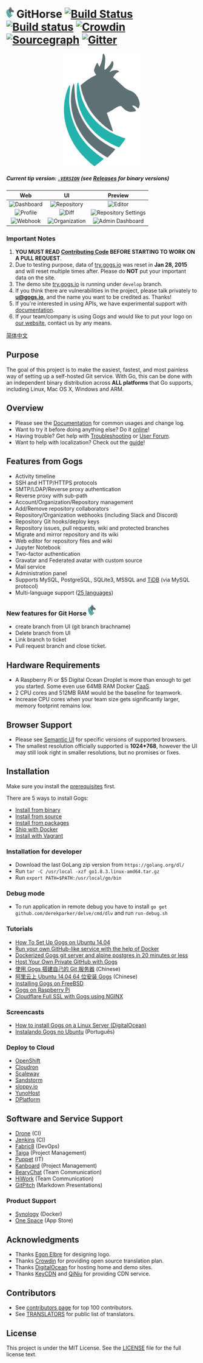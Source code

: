 <img src="/public/img/logos/githorse.png" width="20px" > GitHorse [![Build Status](https://travis-ci.org/gogits/gogs.svg?branch=master)](https://travis-ci.org/gogits/gogs) [![Build status](https://ci.appveyor.com/api/projects/status/b9uu5ejl933e2wlt/branch/master?svg=true)](https://ci.appveyor.com/project/Unknwon/gogs/branch/master) [![Crowdin](https://d322cqt584bo4o.cloudfront.net/gogs/localized.svg)](https://crowdin.com/project/gogs) [![Sourcegraph](https://sourcegraph.com/github.com/gityflow/githorse/-/badge.svg)](https://sourcegraph.com/github.com/gityflow/githorse?badge) [![Gitter](https://badges.gitter.im/Join%20Chat.svg)](https://gitter.im/gogits/gogs?utm_source=badge&utm_medium=badge&utm_campaign=pr-badge&utm_content=badge)
=====================

<p align="center">
    <img src="/public/img/logos/githorse.png" width="200px" >
</p>

##### Current tip version: [`.VERSION`](templates/.VERSION) (see [Releases](https://github.com/gityflow/githorse/releases) for binary versions)

| Web | UI  | Preview  |
|:-------------:|:-------:|:-------:|
|![Dashboard](https://gogs.io/img/screenshots/1.png)|![Repository](https://gogs.io/img/screenshots/2.png)|![Editor](https://gogs.io/img/screenshots/3.png)|
|![Profile](https://gogs.io/img/screenshots/4.png)|![Diff](https://gogs.io/img/screenshots/5.png)|![Repository Settings](https://gogs.io/img/screenshots/6.png?ts=20170322)|
|![Webhook](https://gogs.io/img/screenshots/7.png)|![Organization](https://gogs.io/img/screenshots/8.png)|![Admin Dashboard](https://gogs.io/img/screenshots/9.png)|


### Important Notes

1. **YOU MUST READ [Contributing Code](https://github.com/gityflow/githorse/wiki/Contributing-Code) BEFORE STARTING TO WORK ON A PULL REQUEST**.
2. Due to testing purpose, data of [try.gogs.io](https://try.gogs.io) was reset in **Jan 28, 2015** and will reset multiple times after. Please do **NOT** put your important data on the site.
3. The demo site [try.gogs.io](https://try.gogs.io) is running under `develop` branch.
4. If you think there are vulnerabilities in the project, please talk privately to **u@gogs.io**, and the name you want to be credited as. Thanks!
5. If you're interested in using APIs, we have experimental support with [documentation](https://github.com/gogits/go-gogs-client/wiki).
6. If your team/company is using Gogs and would like to put your logo on [our website](https://gogs.io), contact us by any means.

[简体中文](README_ZH.md)

## Purpose

The goal of this project is to make the easiest, fastest, and most painless way of setting up a self-hosted Git service. With Go, this can be done with an independent binary distribution across **ALL platforms** that Go supports, including Linux, Mac OS X, Windows and ARM.

## Overview

- Please see the [Documentation](https://gogs.io/docs/intro) for common usages and change log.
- Want to try it before doing anything else? Do it [online](https://try.gogs.io/gogs/gogs)!
- Having trouble? Get help with [Troubleshooting](https://gogs.io/docs/intro/troubleshooting.html) or [User Forum](https://discuss.gogs.io/).
- Want to help with localization? Check out the [guide](https://gogs.io/docs/features/i18n.html)!

## Features from Gogs

- Activity timeline
- SSH and HTTP/HTTPS protocols
- SMTP/LDAP/Reverse proxy authentication
- Reverse proxy with sub-path
- Account/Organization/Repository management
- Add/Remove repository collaborators
- Repository/Organization webhooks (including Slack and Discord)
- Repository Git hooks/deploy keys
- Repository issues, pull requests, wiki and protected branches
- Migrate and mirror repository and its wiki
- Web editor for repository files and wiki
- Jupyter Notebook
- Two-factor authentication
- Gravatar and Federated avatar with custom source
- Mail service
- Administration panel
- Supports MySQL, PostgreSQL, SQLite3, MSSQL and [TiDB](https://github.com/pingcap/tidb) (via MySQL protocol)
- Multi-language support ([25 languages](https://crowdin.com/project/gogs))

### New features for Git Horse  <img src="/public/img/logos/githorse.png" width="20px" >

- create branch from UI (git branch brachname)
- Delete branch from UI
- Link branch to ticket
- Pull request branch and close ticket. 

## Hardware Requirements

- A Raspberry Pi or $5 Digital Ocean Droplet is more than enough to get you started. Some even use 64MB RAM Docker [CaaS](https://blog.docker.com/2016/02/containers-as-a-service-caas/).
- 2 CPU cores and 512MB RAM would be the baseline for teamwork.
- Increase CPU cores when your team size gets significantly larger, memory footprint remains low.

## Browser Support

- Please see [Semantic UI](https://github.com/Semantic-Org/Semantic-UI#browser-support) for specific versions of supported browsers.
- The smallest resolution officially supported is **1024*768**, however the UI may still look right in smaller resolutions, but no promises or fixes.

## Installation

Make sure you install the [prerequisites](https://gogs.io/docs/installation) first.

There are 5 ways to install Gogs:

- [Install from binary](https://gogs.io/docs/installation/install_from_binary.html)
- [Install from source](https://gogs.io/docs/installation/install_from_source.html)
- [Install from packages](https://gogs.io/docs/installation/install_from_packages.html)
- [Ship with Docker](https://github.com/gityflow/githorse/tree/master/docker)
- [Install with Vagrant](https://github.com/geerlingguy/ansible-vagrant-examples/tree/master/gogs)


### Installation for developer

- Download the last GoLang zip version from `https://golang.org/dl/`
- Run `tar -C /usr/local -xzf go1.8.3.linux-amd64.tar.gz`
- Run `export PATH=$PATH:/usr/local/go/bin`


### Debug mode
 - To run application in remote debug you have to install `go get github.com/derekparker/delve/cmd/dlv` and run `run-debug.sh`
    

### Tutorials

- [How To Set Up Gogs on Ubuntu 14.04](https://www.digitalocean.com/community/tutorials/how-to-set-up-gogs-on-ubuntu-14-04)
- [Run your own GitHub-like service with the help of Docker](http://blog.hypriot.com/post/run-your-own-github-like-service-with-docker/)
- [Dockerized Gogs git server and alpine postgres in 20 minutes or less](http://garthwaite.org/docker-gogs.html)
- [Host Your Own Private GitHub with Gogs](https://eladnava.com/host-your-own-private-github-with-gogs-io/)
- [使用 Gogs 搭建自己的 Git 服务器](https://mynook.info/blog/post/host-your-own-git-server-using-gogs) (Chinese)
- [阿里云上 Ubuntu 14.04 64 位安装 Gogs](http://my.oschina.net/luyao/blog/375654) (Chinese)
- [Installing Gogs on FreeBSD](https://www.codejam.info/2015/03/installing-gogs-on-freebsd.html)
- [Gogs on Raspberry Pi](http://blog.meinside.pe.kr/Gogs-on-Raspberry-Pi/)
- [Cloudflare Full SSL with Gogs using NGINX](http://www.listekconsulting.com/articles/cloudflare-full-ssl-with-gogs-go-git-service-using-nginx/)

### Screencasts

- [How to install Gogs on a Linux Server (DigitalOcean)](https://www.youtube.com/watch?v=deSfX0gqefE)
- [Instalando Gogs no Ubuntu](https://www.youtube.com/watch?v=4UkHAR1F7ZA) (Português)

### Deploy to Cloud

- [OpenShift](https://github.com/tkisme/gogs-openshift)
- [Cloudron](https://cloudron.io/appstore.html#io.gogs.cloudronapp)
- [Scaleway](https://www.scaleway.com/imagehub/gogs/)
- [Sandstorm](https://github.com/cem/gogs-sandstorm)
- [sloppy.io](https://github.com/sloppyio/quickstarters/tree/master/gogs)
- [YunoHost](https://github.com/YunoHost-Apps/gogs_ynh)
- [DPlatform](https://github.com/j8r/DPlatform)

## Software and Service Support

- [Drone](https://github.com/drone/drone) (CI)
- [Jenkins](https://wiki.jenkins-ci.org/display/JENKINS/Gogs+Webhook+Plugin) (CI)
- [Fabric8](http://fabric8.io/) (DevOps)
- [Taiga](https://taiga.io/) (Project Management)
- [Puppet](https://forge.puppetlabs.com/Siteminds/gogs) (IT)
- [Kanboard](http://kanboard.net/plugin/gogs-webhook) (Project Management)
- [BearyChat](https://bearychat.com/) (Team Communication)
- [HiWork](http://www.hiwork.cc/) (Team Communication)
- [GitPitch](https://gitpitch.com/) (Markdown Presentations)

### Product Support

- [Synology](https://www.synology.com) (Docker)
- [One Space](http://www.onespace.cc) (App Store)

## Acknowledgments

- Thanks [Egon Elbre](https://twitter.com/egonelbre) for designing logo.
- Thanks [Crowdin](https://crowdin.com/project/gogs) for providing open source translation plan.
- Thanks [DigitalOcean](https://www.digitalocean.com) for hosting home and demo sites.
- Thanks [KeyCDN](https://www.keycdn.com/) and [QiNiu](http://www.qiniu.com/) for providing CDN service.

## Contributors

- See [contributors page](https://github.com/gityflow/githorse/graphs/contributors) for top 100 contributors.
- See [TRANSLATORS](conf/locale/TRANSLATORS) for public list of translators.

## License

This project is under the MIT License. See the [LICENSE](https://github.com/gityflow/githorse/blob/master/LICENSE) file for the full license text.
